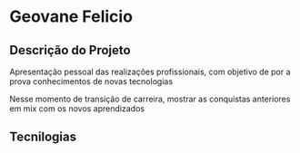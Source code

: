 # Geovane Felicio

## Descrição do Projeto
<p>Apresentação pessoal das realizações profissionais, com objetivo de por a prova conhecimentos de novas tecnologias</p>
<p>Nesse momento de transição de carreira, mostrar as conquistas anteriores em mix com os novos aprendizados</p>

## Tecnilogias
